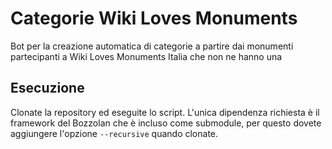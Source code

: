 # Categorie Wiki Loves Monuments
Bot per la creazione automatica di categorie a partire dai monumenti partecipanti a Wiki Loves Monuments Italia che non ne hanno una
## Esecuzione
Clonate la repository ed eseguite lo script. L'unica dipendenza richiesta è il framework del Bozzolan che è incluso come submodule, per questo dovete aggiungere l'opzione `--recursive` quando clonate.

